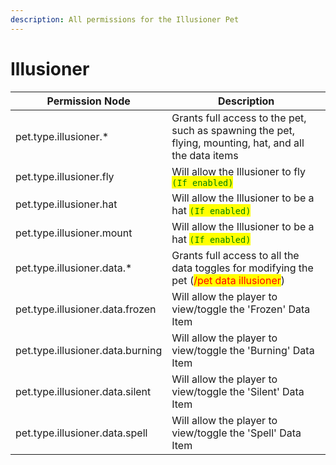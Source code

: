 ```yaml
---
description: All permissions for the Illusioner Pet
---
```



# Illusioner
| Permission Node | Description |
| - | - |
| pet.type.illusioner.* | Grants full access to the pet, such as spawning the pet, flying, mounting, hat, and all the data items |
| pet.type.illusioner.fly | Will allow the Illusioner to fly <mark style="color:green;">`(If enabled)`</mark> |
| pet.type.illusioner.hat | Will allow the Illusioner to be a hat <mark style="color:green;">`(If enabled)`</mark> |
| pet.type.illusioner.mount | Will allow the Illusioner to be a hat <mark style="color:green;">`(If enabled)`</mark> |
| pet.type.illusioner.data.* | Grants full access to all the data toggles for modifying the pet (<mark style="color:red;">/pet data illusioner</mark>) |
| pet.type.illusioner.data.frozen | Will allow the player to view/toggle the 'Frozen' Data Item |
| pet.type.illusioner.data.burning | Will allow the player to view/toggle the 'Burning' Data Item |
| pet.type.illusioner.data.silent | Will allow the player to view/toggle the 'Silent' Data Item |
| pet.type.illusioner.data.spell | Will allow the player to view/toggle the 'Spell' Data Item |

